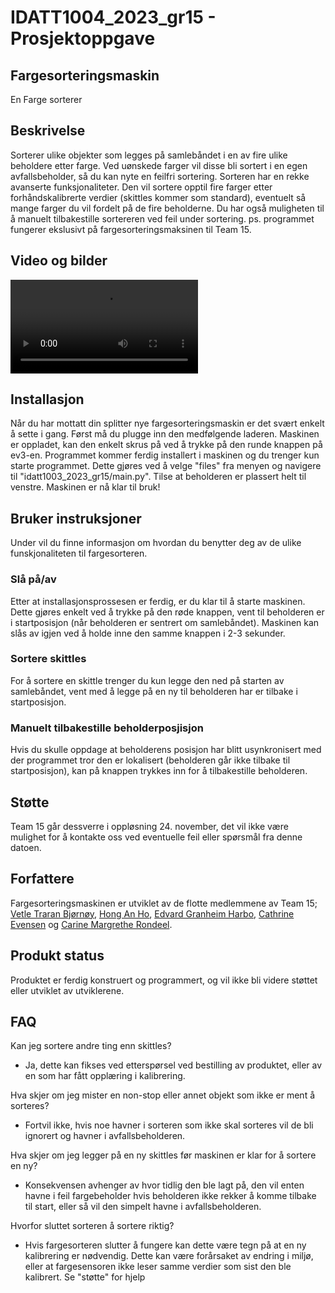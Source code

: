# IDATT1004_2023_gr15 - Prosjektoppgave


## Fargesorteringsmaskin
En Farge sorterer

## Beskrivelse
Sorterer ulike objekter som legges på samlebåndet i en av fire ulike beholdere etter farge. Ved uønskede farger vil disse bli sortert i en egen avfallsbeholder, så du kan nyte en feilfri sortering. Sorteren har en rekke avanserte funksjonaliteter. Den vil sortere opptil fire farger etter forhåndskalibrerte verdier (skittles kommer som standard), eventuelt så mange farger du vil fordelt på de fire beholderne. Du har også muligheten til å manuelt tilbakestille sortereren ved feil under sortering. ps. programmet fungerer ekslusivt på fargesorteringsmaksinen til Team 15.


## Video og bilder
![alt text](https://gitlab.stud.idi.ntnu.no/carinemr/idatt1004_2023_gr15-prosjektoppgave/-/blob/main/Media/10000000_24234439519504156_1795635800846122043_n.mp4)


## Installasjon
Når du har mottatt din splitter nye fargesorteringsmaskin er det svært enkelt å sette i gang. Først må du plugge inn den medfølgende laderen. Maskinen er oppladet, kan den enkelt skrus på ved å trykke på den runde knappen på ev3-en. Programmet kommer ferdig installert i maskinen og du trenger kun starte programmet. Dette gjøres ved å velge "files" fra menyen og navigere til "idatt1003_2023_gr15/main.py". Tilse at beholderen er plassert helt til venstre. Maskinen er nå klar til bruk!


## Bruker instruksjoner
Under vil du finne informasjon om hvordan du benytter deg av de ulike funskjonaliteten til fargesorteren.


### Slå på/av
Etter at installasjonsprossesen er ferdig, er du klar til å starte maskinen. Dette gjøres enkelt ved å trykke på den røde knappen, vent til beholderen er i startposisjon (når beholderen er sentrert om samlebåndet). Maskinen kan slås av igjen ved å holde inne den samme knappen i 2-3 sekunder.


### Sortere skittles
For å sortere en skittle trenger du kun legge den ned på starten av samlebåndet, vent med å legge på en ny til beholderen har er tilbake i startposisjon.


### Manuelt tilbakestille beholderposjisjon
Hvis du skulle oppdage at beholderens posisjon har blitt usynkronisert med der programmet tror den er lokalisert (beholderen går ikke tilbake til startposisjon), kan på knappen trykkes inn for å tilbakestille beholderen.


## Støtte
Team 15 går dessverre i oppløsning 24. november, det vil ikke være mulighet for å kontakte oss ved eventuelle feil eller spørsmål fra denne datoen.


## Forfattere
Fargesorteringsmaskinen er utviklet av de flotte medlemmene av Team 15; [Vetle Traran Bjørnøy](https://gitlab.stud.idi.ntnu.no/carinemr/idatt1004_2023_gr15-prosjektoppgave/-/wikis/About-team/Vetle%20Traran%20Bjørnøy), [Hong An Ho](https://gitlab.stud.idi.ntnu.no/carinemr/idatt1004_2023_gr15-prosjektoppgave/-/wikis/About-team/Hong-An-Ho), [Edvard Granheim Harbo](https://gitlab.stud.idi.ntnu.no/carinemr/idatt1004_2023_gr15-prosjektoppgave/-/wikis/About-team/Edvard-Granheim-Harbo), [Cathrine Evensen](https://gitlab.stud.idi.ntnu.no/carinemr/idatt1004_2023_gr15-prosjektoppgave/-/wikis/About-team/Cathrine-Evensen) og [Carine Margrethe Rondeel](https://gitlab.stud.idi.ntnu.no/carinemr/idatt1004_2023_gr15-prosjektoppgave/-/wikis/About-team/Carine-Margrethe-Rondeel).


## Produkt status
Produktet er ferdig konstruert og programmert, og vil ikke bli videre støttet eller utviklet av utviklerene.


## FAQ
Kan jeg sortere andre ting enn skittles?
 - Ja, dette kan fikses ved etterspørsel ved bestilling av produktet, eller av en som har fått opplæring i kalibrering.

Hva skjer om jeg mister en non-stop eller annet objekt som ikke er ment å sorteres?
 - Fortvil ikke, hvis noe havner i sorteren som ikke skal sorteres vil de bli ignorert og havner i avfallsbeholderen.

Hva skjer om jeg legger på en ny skittles før maskinen er klar for å sortere en ny?
 - Konsekvensen avhenger av hvor tidlig den ble lagt på, den vil enten havne i feil fargebeholder hvis beholderen ikke rekker å komme tilbake til start, eller så vil den simpelt havne i avfallsbeholderen. 

Hvorfor sluttet sorteren å sortere riktig?
 - Hvis fargesorteren slutter å fungere kan dette være tegn på at en ny kalibrering er nødvendig. Dette kan være forårsaket av endring i miljø, eller at fargesensoren ikke leser samme verdier som sist den ble kalibrert. Se "støtte" for hjelp